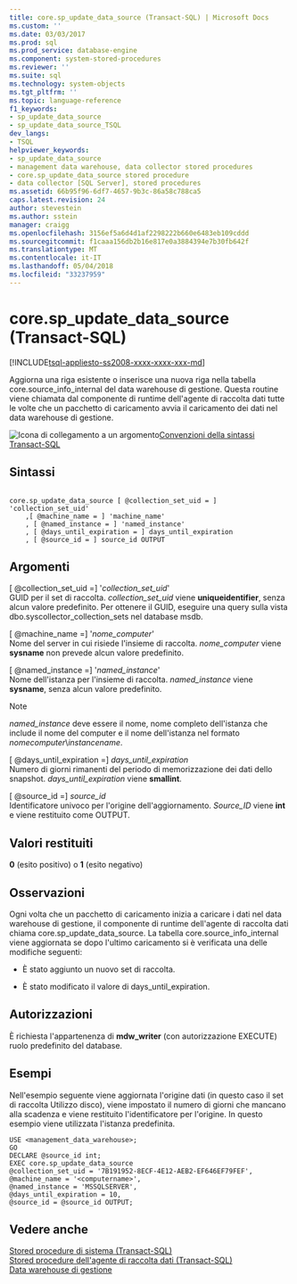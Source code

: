 ```yaml
---
title: core.sp_update_data_source (Transact-SQL) | Microsoft Docs
ms.custom: ''
ms.date: 03/03/2017
ms.prod: sql
ms.prod_service: database-engine
ms.component: system-stored-procedures
ms.reviewer: ''
ms.suite: sql
ms.technology: system-objects
ms.tgt_pltfrm: ''
ms.topic: language-reference
f1_keywords:
- sp_update_data_source
- sp_update_data_source_TSQL
dev_langs:
- TSQL
helpviewer_keywords:
- sp_update_data_source
- management data warehouse, data collector stored procedures
- core.sp_update_data_source stored procedure
- data collector [SQL Server], stored procedures
ms.assetid: 66b95f96-6df7-4657-9b3c-86a58c788ca5
caps.latest.revision: 24
author: stevestein
ms.author: sstein
manager: craigg
ms.openlocfilehash: 3156ef5a6d4d1af2298222b660e6483eb109cddd
ms.sourcegitcommit: f1caaa156db2b16e817e0a3884394e7b30fb642f
ms.translationtype: MT
ms.contentlocale: it-IT
ms.lasthandoff: 05/04/2018
ms.locfileid: "33237959"
---
```

# <a name="corespupdatedatasource-transact-sql"></a>core.sp_update_data_source (Transact-SQL)
[!INCLUDE[tsql-appliesto-ss2008-xxxx-xxxx-xxx-md](../../includes/tsql-appliesto-ss2008-xxxx-xxxx-xxx-md.md)]

  Aggiorna una riga esistente o inserisce una nuova riga nella tabella core.source_info_internal del data warehouse di gestione. Questa routine viene chiamata dal componente di runtime dell'agente di raccolta dati tutte le volte che un pacchetto di caricamento avvia il caricamento dei dati nel data warehouse di gestione.  
  
 ![Icona di collegamento a un argomento](../../database-engine/configure-windows/media/topic-link.gif "Icona di collegamento a un argomento")[Convenzioni della sintassi Transact-SQL](../../t-sql/language-elements/transact-sql-syntax-conventions-transact-sql.md)  
  
## <a name="syntax"></a>Sintassi  
  
```  
  
core.sp_update_data_source [ @collection_set_uid = ] 'collection_set_uid'  
    ,[ @machine_name = ] 'machine_name'  
    , [ @named_instance = ] 'named_instance'  
    , [ @days_until_expiration = ] days_until_expiration  
    , [ @source_id = ] source_id OUTPUT  
```  
  
## <a name="arguments"></a>Argomenti  
 [ @collection_set_uid =] '*collection_set_uid*'  
 GUID per il set di raccolta. *collection_set_uid* viene **uniqueidentifier**, senza alcun valore predefinito. Per ottenere il GUID, eseguire una query sulla vista dbo.syscollector_collection_sets nel database msdb.  
  
 [ @machine_name =] '*nome_computer*'  
 Nome del server in cui risiede l'insieme di raccolta. *nome_computer* viene **sysname** non prevede alcun valore predefinito.  
  
 [ @named_instance =] '*named_instance*'  
 Nome dell'istanza per l'insieme di raccolta. *named_instance* viene **sysname**, senza alcun valore predefinito.  
  
> [!NOTE]  
>  *named_instance* deve essere il nome, nome completo dell'istanza che include il nome del computer e il nome dell'istanza nel formato *nomecomputer*\\*instancename*.  
  
 [ @days_until_expiration =] *days_until_expiration*  
 Numero di giorni rimanenti del periodo di memorizzazione dei dati dello snapshot. *days_until_expiration* viene **smallint**.  
  
 [ @source_id =] *source_id*  
 Identificatore univoco per l'origine dell'aggiornamento. *Source_ID* viene **int** e viene restituito come OUTPUT.  
  
## <a name="return-code-values"></a>Valori restituiti  
 **0** (esito positivo) o **1** (esito negativo)  
  
## <a name="remarks"></a>Osservazioni  
 Ogni volta che un pacchetto di caricamento inizia a caricare i dati nel data warehouse di gestione, il componente di runtime dell'agente di raccolta dati chiama core.sp_update_data_source. La tabella core.source_info_internal viene aggiornata se dopo l'ultimo caricamento si è verificata una delle modifiche seguenti:  
  
-   È stato aggiunto un nuovo set di raccolta.  
  
-   È stato modificato il valore di days_until_expiration.  
  
## <a name="permissions"></a>Autorizzazioni  
 È richiesta l'appartenenza di **mdw_writer** (con autorizzazione EXECUTE) ruolo predefinito del database.  
  
## <a name="examples"></a>Esempi  
 Nell'esempio seguente viene aggiornata l'origine dati (in questo caso il set di raccolta Utilizzo disco), viene impostato il numero di giorni che mancano alla scadenza e viene restituito l'identificatore per l'origine. In questo esempio viene utilizzata l'istanza predefinita.  
  
```  
USE <management_data_warehouse>;  
GO  
DECLARE @source_id int;  
EXEC core.sp_update_data_source   
@collection_set_uid = '7B191952-8ECF-4E12-AEB2-EF646EF79FEF',   
@machine_name = '<computername>',  
@named_instance = 'MSSQLSERVER',  
@days_until_expiration = 10,  
@source_id = @source_id OUTPUT;  
```  
  
## <a name="see-also"></a>Vedere anche  
 [Stored procedure di sistema &#40;Transact-SQL&#41;](../../relational-databases/system-stored-procedures/system-stored-procedures-transact-sql.md)   
 [Stored procedure dell'agente di raccolta dati &#40;Transact-SQL&#41;](../../relational-databases/system-stored-procedures/data-collector-stored-procedures-transact-sql.md)   
 [Data warehouse di gestione](../../relational-databases/data-collection/management-data-warehouse.md)  
  
  
